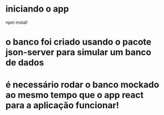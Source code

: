 # iniciando o app
npm install

# o banco foi criado usando o pacote json-server para simular um banco de dados
# é necessário rodar o banco mockado ao mesmo tempo que o app react para a aplicação funcionar!

